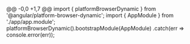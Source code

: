@@ -0,0 +1,7 @@
import { platformBrowserDynamic } from '@angular/platform-browser-dynamic';
import { AppModule } from './app/app.module';
platformBrowserDynamic().bootstrapModule(AppModule)
  .catch(err => console.error(err));
